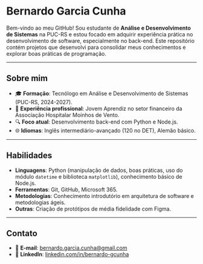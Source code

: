 # Bernardo Garcia Cunha

Bem-vindo ao meu GitHub! Sou estudante de **Análise e Desenvolvimento de Sistemas** na PUC-RS e estou focado em adquirir experiência prática no desenvolvimento de software, especialmente no back-end. Este repositório contém projetos que desenvolvi para consolidar meus conhecimentos e explorar boas práticas de programação.

---

## Sobre mim
- 🎓 **Formação**: Tecnólogo em Análise e Desenvolvimento de Sistemas (PUC-RS, 2024-2027).
- 💼 **Experiência profissional**: Jovem Aprendiz no setor financeiro da Associação Hospitalar Moinhos de Vento.
- 🔍 **Foco atual**: Desenvolvimento back-end com Python e Node.js.
- 🌐 **Idiomas**: Inglês intermediário-avançado (120 no DET), Alemão básico.

---

## Habilidades
- **Linguagens**: Python (manipulação de dados, boas práticas, uso do módulo `datetime` e biblioteca `matplotlib`), conhecimento básico de Node.js.
- **Ferramentas**: Git, GitHub, Microsoft 365.
- **Metodologias**: Conhecimento introdutório em arquitetura de software e metodologias ágeis.
- **Outras**: Criação de protótipos de média fidelidade com Figma.

---

## Contato
- 📧 **E-mail**: [bernardo.garcia.cunha@gmail.com](mailto:bernardo.garcia.cunha@gmail.com)
- 💼 **LinkedIn**: [linkedin.com/in/bernardo-gcunha](https://www.linkedin.com/in/bernardo-gcunha)
